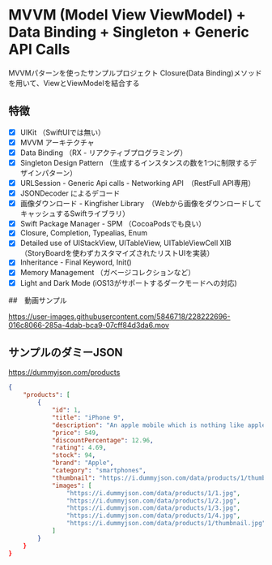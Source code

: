 # MVVM (Model View ViewModel) + Data Binding + Singleton + Generic API Calls

MVVMパターンを使ったサンプルプロジェクト
Closure(Data Binding)メソッドを用いて、ViewとViewModelを結合する

## 特徴

- [x] UIKit （SwiftUIでは無い）
- [x] MVVM アーキテクチャ
- [x] Data Binding （RX - リアクティブプログラミング）
- [x] Singleton Design Pattern （生成するインスタンスの数を1つに制限するデザインパターン）
- [x] URLSession - Generic Api calls - Networking API　（RestFull API専用）
- [x] JSONDecoder によるデコード
- [x] 画像ダウンロード - Kingfisher Library　（Webから画像をダウンロードしてキャッシュするSwiftライブラリ）
- [x] Swift Package Manager - SPM （CocoaPodsでも良い）
- [x] Closure, Completion, Typealias, Enum
- [x] Detailed use of UIStackView, UITableView, UITableViewCell XIB　（StoryBoardを使わずカスタマイズされたリストUIを実装）
- [x] Inheritance - Final Keyword, Init()
- [x] Memory Management （ガベージコレクションなど）
- [x] Light and Dark Mode (iOS13がサポートするダークモードへの対応)

##　動画サンプル

https://user-images.githubusercontent.com/5846718/228222696-016c8066-285a-4dab-bca9-07cff84d3da6.mov

## サンプルのダミーJSON

https://dummyjson.com/products

```json
{
    "products": [
        {
            "id": 1,
            "title": "iPhone 9",
            "description": "An apple mobile which is nothing like apple",
            "price": 549,
            "discountPercentage": 12.96,
            "rating": 4.69,
            "stock": 94,
            "brand": "Apple",
            "category": "smartphones",
            "thumbnail": "https://i.dummyjson.com/data/products/1/thumbnail.jpg",
            "images": [
                "https://i.dummyjson.com/data/products/1/1.jpg",
                "https://i.dummyjson.com/data/products/1/2.jpg",
                "https://i.dummyjson.com/data/products/1/3.jpg",
                "https://i.dummyjson.com/data/products/1/4.jpg",
                "https://i.dummyjson.com/data/products/1/thumbnail.jpg"
            ]
        }
    }
}
```
